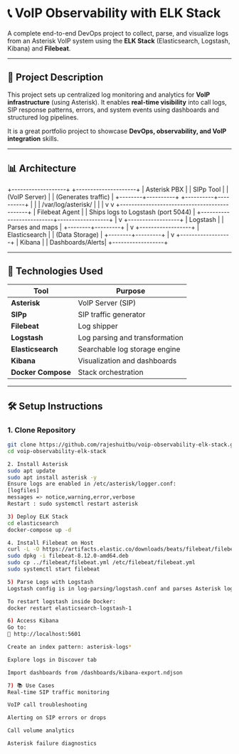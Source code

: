 
# 📞 VoIP Observability with ELK Stack

A complete end-to-end DevOps project to collect, parse, and visualize logs from an Asterisk VoIP system using the **ELK Stack** (Elasticsearch, Logstash, Kibana) and **Filebeat**.

---

## 🚀 Project Description

This project sets up centralized log monitoring and analytics for **VoIP infrastructure** (using Asterisk). It enables **real-time visibility** into call logs, SIP response patterns, errors, and system events using dashboards and structured log pipelines.

It is a great portfolio project to showcase **DevOps, observability, and VoIP integration** skills.

---

## 📊 Architecture
+-------------------+ +---------------------+
| Asterisk PBX | | SIPp Tool |
| (VoIP Server) | | (Generates traffic) |
+--------+----------+ +----------+----------+
| |
| /var/log/asterisk/ |
| |
v v
+---------------------------------------------+
| Filebeat Agent |
| Ships logs to Logstash (port 5044) |
+--------------------------+------------------+
|
v
+------------------+
| Logstash |
| Parses and maps |
+--------+---------+
|
v
+------------------+
| Elasticsearch |
| (Data Storage) |
+--------+---------+
|
v
+------------------+
| Kibana |
| Dashboards/Alerts|
+------------------+


---

## 🔧 Technologies Used

|Tool            | Purpose                            |
|-----------------|------------------------------------|
| **Asterisk**    | VoIP Server (SIP)                  |
| **SIPp**        | SIP traffic generator              |
| **Filebeat**    | Log shipper                        |
| **Logstash**    | Log parsing and transformation     |
| **Elasticsearch** | Searchable log storage engine    |
| **Kibana**      | Visualization and dashboards       |
| **Docker Compose** | Stack orchestration             |

---

## 🛠️ Setup Instructions

### 1. Clone Repository

```bash
git clone https://github.com/rajeshuitbu/voip-observability-elk-stack.git
cd voip-observability-elk-stack

2. Install Asterisk
sudo apt update
sudo apt install asterisk -y
Ensure logs are enabled in /etc/asterisk/logger.conf:
[logfiles]
messages => notice,warning,error,verbose
Restart : sudo systemctl restart asterisk

3) Deploy ELK Stack
cd elasticsearch
docker-compose up -d

4. Install Filebeat on Host
curl -L -O https://artifacts.elastic.co/downloads/beats/filebeat/filebeat-8.12.0-amd64.deb
sudo dpkg -i filebeat-8.12.0-amd64.deb
sudo cp ../filebeat/filebeat.yml /etc/filebeat/filebeat.yml
sudo systemctl start filebeat

5) Parse Logs with Logstash
Logstash config is in log-parsing/logstash.conf and parses Asterisk logs using Grok patterns.

To restart logstash inside Docker:
docker restart elasticsearch-logstash-1

6) Access Kibana
Go to:
📍 http://localhost:5601

Create an index pattern: asterisk-logs*

Explore logs in Discover tab

Import dashboards from /dashboards/kibana-export.ndjson

7) 📚 Use Cases
Real-time SIP traffic monitoring

VoIP call troubleshooting

Alerting on SIP errors or drops

Call volume analytics

Asterisk failure diagnostics


